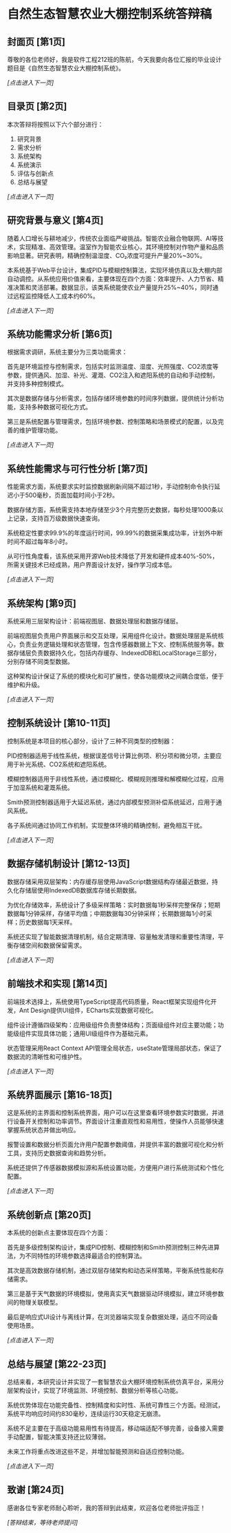 # 自然生态智慧农业大棚控制系统答辩稿

## 封面页 [第1页]

尊敬的各位老师好，我是软件工程212班的陈航，今天我要向各位汇报的毕业设计题目是《自然生态智慧农业大棚控制系统》。

*[点击进入下一页]*

## 目录页 [第2页]

本次答辩将按照以下六个部分进行：

1. 研究背景
2. 需求分析
3. 系统架构
4. 系统演示
5. 评估与创新点
6. 总结与展望

*[点击进入下一页]*

## 研究背景与意义 [第4页]

随着人口增长与耕地减少，传统农业面临严峻挑战。智能农业融合物联网、AI等技术，实现精准、高效管理。温室作为智能农业核心，其环境控制对作物产量和品质影响显著。研究表明，精确控制温湿度、CO₂浓度可提升产量20%~30%。

本系统基于Web平台设计，集成PID与模糊控制算法，实现环境仿真以及大棚内部自动调控。从系统应用价值来看，主要体现在四个方面：效率提升、人力节省、精准决策和灵活部署。数据显示，该类系统能使农业产量提升25%~40%，同时通过远程监控降低人工成本约60%。

*[点击进入下一页]*

## 系统功能需求分析 [第6页]

根据需求调研，系统主要分为三类功能需求：

首先是环境监控与控制需求，包括实时监测温度、湿度、光照强度、CO2浓度等参数，提供通风、加湿、补光、灌溉、CO2注入和遮阳系统的自动和手动控制，并支持多种控制模式。

其次是数据存储与分析需求，包括存储环境参数的时间序列数据，提供统计分析功能，支持多种数据可视化方式。

第三是系统配置与管理需求，包括环境参数、控制策略和场景模式的配置，以及完善的维护管理功能。

*[点击进入下一页]*

## 系统性能需求与可行性分析 [第7页]

性能需求方面，系统要求实时监控数据刷新间隔不超过1秒，手动控制命令执行延迟小于500毫秒，页面加载时间小于2秒。

数据存储方面，系统需支持本地存储至少3个月完整历史数据，每秒处理1000条以上记录，支持百万级数据快速查询。

系统稳定性要求99.9%的年度运行时间，99.99%的数据采集成功率，计划外中断时间不超过每年8小时。

从可行性角度看，该系统采用开源Web技术降低了开发和硬件成本40%-50%，所需关键技术已经成熟，用户界面设计友好，操作学习成本低。

*[点击进入下一页]*

## 系统架构 [第9页]

系统采用三层架构设计：前端视图层、数据处理层和数据存储层。

前端视图层负责用户界面展示和交互处理，采用组件化设计。数据处理层是系统核心，负责业务逻辑处理和状态管理，包含传感器数据上下文、控制系统服务等。数据存储层负责数据持久化，包括内存缓存、IndexedDB和LocalStorage三部分，分别存储不同类型数据。

这种架构设计保证了系统的模块化和可扩展性，使各功能模块之间耦合度低，便于维护和升级。

*[点击进入下一页]*

## 控制系统设计 [第10-11页]

控制系统是本项目的核心部分，设计了三种不同类型的控制器：

PID控制器适用于线性系统，根据误差信号计算比例项、积分项和微分项，主要应用于补光系统、CO2系统和遮阳系统。

模糊控制器适用于非线性系统，通过模糊化、模糊规则推理和解模糊化过程，应用于加湿系统和灌溉系统。

Smith预测控制器适用于大延迟系统，通过内部模型预测补偿系统延迟，应用于通风系统。

各子系统间通过协同工作机制，实现整体环境的精确控制，避免相互干扰。

*[点击进入下一页]*

## 数据存储机制设计 [第12-13页]

数据存储采用双层架构：内存缓存层使用JavaScript数据结构存储最近数据，持久化存储层使用IndexedDB数据库存储长期数据。

为优化存储效率，系统设计了多级采样策略：实时数据每1秒采样完整保存；短期数据每1分钟采样，存储平均值；中期数据每30分钟采样；长期数据每1小时采样；历史数据每1天采样。

系统还实现了智能数据清理机制，结合定期清理、容量触发清理和重要性清理，平衡存储空间和数据保留需求。

*[点击进入下一页]*

## 前端技术和实现 [第14页]

前端技术选择上，系统使用TypeScript提高代码质量，React框架实现组件化开发，Ant Design提供UI组件，ECharts实现数据可视化。

组件设计遵循四级架构：应用级组件负责整体结构；页面级组件对应主要功能；功能级组件实现具体功能；通用UI级组件作为基础元素。

状态管理采用React Context API管理全局状态，useState管理局部状态，保证了数据流的清晰性和可维护性。

*[点击进入下一页]*

## 系统界面展示 [第16-18页]

这是系统的主界面和控制系统界面，用户可以在这里查看环境参数实时数据，并进行设备开关控制和功率调节。界面设计注重直观性和易用性，使操作人员能够快速掌握系统状态并做出响应。

报警设置和数据分析页面允许用户配置参数阈值，并提供丰富的数据可视化和分析工具，支持历史数据查询和趋势分析。

系统还提供了传感器数据模拟源和系统设置功能，方便用户进行系统测试和个性化配置。

*[点击进入下一页]*

## 系统创新点 [第20页]

本系统的创新点主要体现在四个方面：

首先是多级控制架构设计，集成PID控制、模糊控制和Smith预测控制三种先进算法，为不同特性的环境参数选择最适合的控制算法。

其次是高效数据存储机制，通过双层存储架构和动态采样策略，平衡系统性能和存储需求。

第三是基于天气数据的环境模拟，使用真实天气数据驱动环境模拟，建立环境参数间的物理关联模型。

最后是响应式UI设计与离线计算，在浏览器端实现复杂数据处理，适应不同设备使用场景。

*[点击进入下一页]*

## 总结与展望 [第22-23页]

总结来看，本研究设计并实现了一套智慧农业大棚环境控制系统仿真平台，采用分层架构设计，实现了环境监测、环境控制、数据分析等核心功能。

系统优势体现在功能完备性、控制精度和实时性、系统可靠性三个方面。经测试，系统平均响应时间约830毫秒，连续运行30天稳定无崩溃。

系统不足主要在于高级功能易用性有待提高，移动端适配不够完善，设备接入需要手动配置，智能决策支持还比较薄弱。

未来工作将重点改进这些不足，并增加智能预测和自适应控制功能。

*[点击进入下一页]*

## 致谢 [第24页]

感谢各位专家老师耐心聆听，我的答辩到此结束，欢迎各位老师批评指正！

*[答辩结束，等待老师提问]*
